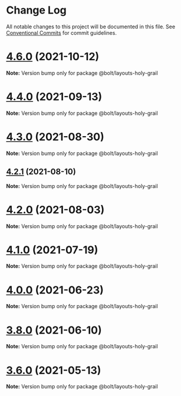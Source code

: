 # Change Log

All notable changes to this project will be documented in this file.
See [Conventional Commits](https://conventionalcommits.org) for commit guidelines.

# [4.6.0](https://github.com/boltdesignsystem/bolt/tree/master/packages/layouts/bolt-holy-grail/compare/v4.5.1...v4.6.0) (2021-10-12)

**Note:** Version bump only for package @bolt/layouts-holy-grail





# [4.4.0](https://github.com/boltdesignsystem/bolt/tree/master/packages/layouts/bolt-holy-grail/compare/v4.3.0...v4.4.0) (2021-09-13)

**Note:** Version bump only for package @bolt/layouts-holy-grail





# [4.3.0](https://github.com/boltdesignsystem/bolt/tree/master/packages/layouts/bolt-holy-grail/compare/v4.2.3...v4.3.0) (2021-08-30)

**Note:** Version bump only for package @bolt/layouts-holy-grail





## [4.2.1](https://github.com/boltdesignsystem/bolt/tree/master/packages/layouts/bolt-holy-grail/compare/v4.2.0...v4.2.1) (2021-08-10)

**Note:** Version bump only for package @bolt/layouts-holy-grail





# [4.2.0](https://github.com/boltdesignsystem/bolt/tree/master/packages/layouts/bolt-holy-grail/compare/v4.1.1...v4.2.0) (2021-08-03)

**Note:** Version bump only for package @bolt/layouts-holy-grail





# [4.1.0](https://github.com/boltdesignsystem/bolt/tree/master/packages/layouts/bolt-holy-grail/compare/v4.0.2...v4.1.0) (2021-07-19)

**Note:** Version bump only for package @bolt/layouts-holy-grail





# [4.0.0](https://github.com/boltdesignsystem/bolt/tree/master/packages/layouts/bolt-holy-grail/compare/v4.0.0-beta-4...v4.0.0) (2021-06-23)

**Note:** Version bump only for package @bolt/layouts-holy-grail





# [3.8.0](https://github.com/boltdesignsystem/bolt/tree/master/packages/layouts/bolt-holy-grail/compare/v3.7.1...v3.8.0) (2021-06-10)

**Note:** Version bump only for package @bolt/layouts-holy-grail





# [3.6.0](https://github.com/boltdesignsystem/bolt/tree/master/packages/layouts/bolt-holy-grail/compare/v3.5.4...v3.6.0) (2021-05-13)

**Note:** Version bump only for package @bolt/layouts-holy-grail
